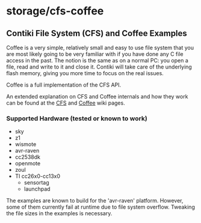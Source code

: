 # storage/cfs-coffee

## Contiki File System (CFS) and Coffee Examples


Coffee is a very simple, relatively small and easy to use file system that you
are most likely going to be very familiar with if you have done any C file
access in the past. The notion is the same as on a normal PC: you open a file,
read and write to it and close it. Contiki will take care of the underlying
flash memory, giving you more time to focus on the real issues.

Coffee is a full implementation of the CFS API.

An extended explanation on CFS and Coffee internals and how they work can be
found at the [CFS](https://github.com/contiki-os/contiki/wiki/File-systems) and
[Coffee](https://github.com/contiki-os/contiki/wiki/Coffee-filesystem-example)
wiki pages.

### Supported Hardware (tested or known to work)

* sky
* z1
* wismote
* avr-raven
* cc2538dk
* openmote
* zoul
* TI cc26x0-cc13x0
    - sensortag
    - launchpad

The examples are known to build for the 'avr-raven' platform. However,
some of them currently fail at runtime due to file system overflow.
Tweaking the file sizes in the examples is necessary.
